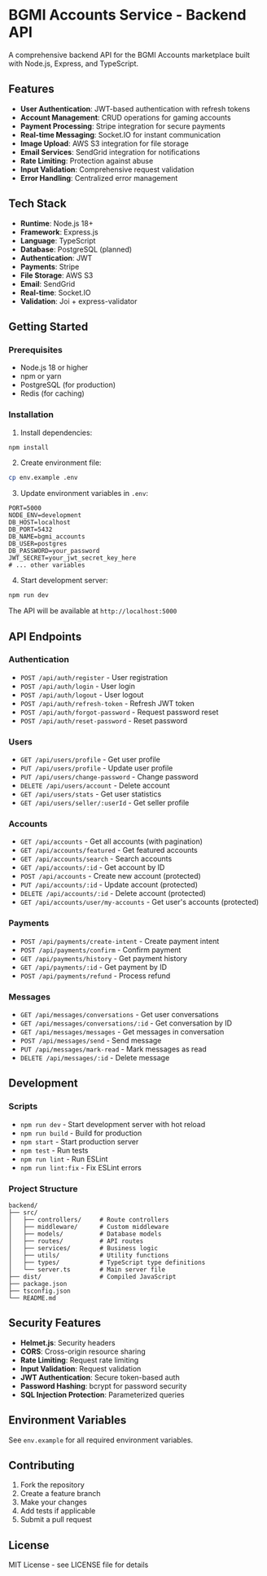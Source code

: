 # BGMI Accounts Service - Backend API

A comprehensive backend API for the BGMI Accounts marketplace built with Node.js, Express, and TypeScript.

## Features

- **User Authentication**: JWT-based authentication with refresh tokens
- **Account Management**: CRUD operations for gaming accounts
- **Payment Processing**: Stripe integration for secure payments
- **Real-time Messaging**: Socket.IO for instant communication
- **Image Upload**: AWS S3 integration for file storage
- **Email Services**: SendGrid integration for notifications
- **Rate Limiting**: Protection against abuse
- **Input Validation**: Comprehensive request validation
- **Error Handling**: Centralized error management

## Tech Stack

- **Runtime**: Node.js 18+
- **Framework**: Express.js
- **Language**: TypeScript
- **Database**: PostgreSQL (planned)
- **Authentication**: JWT
- **Payments**: Stripe
- **File Storage**: AWS S3
- **Email**: SendGrid
- **Real-time**: Socket.IO
- **Validation**: Joi + express-validator

## Getting Started

### Prerequisites

- Node.js 18 or higher
- npm or yarn
- PostgreSQL (for production)
- Redis (for caching)

### Installation

1. Install dependencies:
```bash
npm install
```

2. Create environment file:
```bash
cp env.example .env
```

3. Update environment variables in `.env`:
```env
PORT=5000
NODE_ENV=development
DB_HOST=localhost
DB_PORT=5432
DB_NAME=bgmi_accounts
DB_USER=postgres
DB_PASSWORD=your_password
JWT_SECRET=your_jwt_secret_key_here
# ... other variables
```

4. Start development server:
```bash
npm run dev
```

The API will be available at `http://localhost:5000`

## API Endpoints

### Authentication
- `POST /api/auth/register` - User registration
- `POST /api/auth/login` - User login
- `POST /api/auth/logout` - User logout
- `POST /api/auth/refresh-token` - Refresh JWT token
- `POST /api/auth/forgot-password` - Request password reset
- `POST /api/auth/reset-password` - Reset password

### Users
- `GET /api/users/profile` - Get user profile
- `PUT /api/users/profile` - Update user profile
- `PUT /api/users/change-password` - Change password
- `DELETE /api/users/account` - Delete account
- `GET /api/users/stats` - Get user statistics
- `GET /api/users/seller/:userId` - Get seller profile

### Accounts
- `GET /api/accounts` - Get all accounts (with pagination)
- `GET /api/accounts/featured` - Get featured accounts
- `GET /api/accounts/search` - Search accounts
- `GET /api/accounts/:id` - Get account by ID
- `POST /api/accounts` - Create new account (protected)
- `PUT /api/accounts/:id` - Update account (protected)
- `DELETE /api/accounts/:id` - Delete account (protected)
- `GET /api/accounts/user/my-accounts` - Get user's accounts (protected)

### Payments
- `POST /api/payments/create-intent` - Create payment intent
- `POST /api/payments/confirm` - Confirm payment
- `GET /api/payments/history` - Get payment history
- `GET /api/payments/:id` - Get payment by ID
- `POST /api/payments/refund` - Process refund

### Messages
- `GET /api/messages/conversations` - Get user conversations
- `GET /api/messages/conversations/:id` - Get conversation by ID
- `GET /api/messages/messages` - Get messages in conversation
- `POST /api/messages/send` - Send message
- `PUT /api/messages/mark-read` - Mark messages as read
- `DELETE /api/messages/:id` - Delete message

## Development

### Scripts

- `npm run dev` - Start development server with hot reload
- `npm run build` - Build for production
- `npm start` - Start production server
- `npm test` - Run tests
- `npm run lint` - Run ESLint
- `npm run lint:fix` - Fix ESLint errors

### Project Structure

```
backend/
├── src/
│   ├── controllers/     # Route controllers
│   ├── middleware/      # Custom middleware
│   ├── models/          # Database models
│   ├── routes/          # API routes
│   ├── services/        # Business logic
│   ├── utils/           # Utility functions
│   ├── types/           # TypeScript type definitions
│   └── server.ts        # Main server file
├── dist/                # Compiled JavaScript
├── package.json
├── tsconfig.json
└── README.md
```

## Security Features

- **Helmet.js**: Security headers
- **CORS**: Cross-origin resource sharing
- **Rate Limiting**: Request rate limiting
- **Input Validation**: Request validation
- **JWT Authentication**: Secure token-based auth
- **Password Hashing**: bcrypt for password security
- **SQL Injection Protection**: Parameterized queries

## Environment Variables

See `env.example` for all required environment variables.

## Contributing

1. Fork the repository
2. Create a feature branch
3. Make your changes
4. Add tests if applicable
5. Submit a pull request

## License

MIT License - see LICENSE file for details
